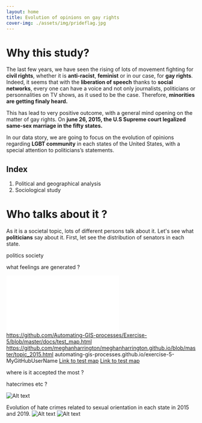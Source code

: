 ```yaml
---
layout: home
title: Evolution of opinions on gay rights
cover-img: ./assets/img/prideflag.jpg
---
```



# Why this study?

The last few years, we have seen the rising of lots of movement fighting for **civil rights**, whether it is **anti-racist**, **feminist** or in our case, for **gay rights**. Indeed, it seems that with the **liberation of speech** thanks to **social networks**, every one can have a voice and not only journalists, politicians or personnalities on TV shows, as it used to be the case. Therefore, **minorities are getting finaly heard.** 

This has lead to very positive outcome, with a general mind opening on the matter of gay rights. On **june 26, 2015, the U.S Supreme court legalized same-sex marriage in the fifty states.**

In our data story, we are going to focus on the evolution of opinions regarding **LGBT community** in each states of the United States, with a special attention to politicians’s statements.   


## Index
1. Political and geographical analysis
2. Sociological study


# Who talks about it ?
As it is a societal topic, lots of different persons talk about it. Let's see what **politicians** say about it. First, let see the distribution of senators in each state.



politics
society

what feelings are generated ?

![Alt text](./assets/topic_2015.html?raw=true "Title")
https://github.com/Automating-GIS-processes/Exercise-5/blob/master/docs/test_map.html
https://github.com/meghanharrington/meghanharrington.github.io/blob/master/topic_2015.html
automating-gis-processes.github.io/exercise-5-MyGitHubUserName
[Link to test map](https://automating-gis-processes.github.io/exercise-5-HTenkanen/test_map.html)
[Link to test map](https://meghanharrington.github.io/meghanharrington.github.io/topic_2015.html)


where is it accepted the most ?

hatecrimes etc ?

![Alt text](./assets/img/output_68_0.jpg?raw=true "Title")


Evolution of hate crimes related to sexual orientation in each state in 2015 and 2019.
![Alt text](./assets/img/output_56_0.png?raw=true "Title") ![Alt text](./assets/img/output_50_0.png?raw=true "Title")

